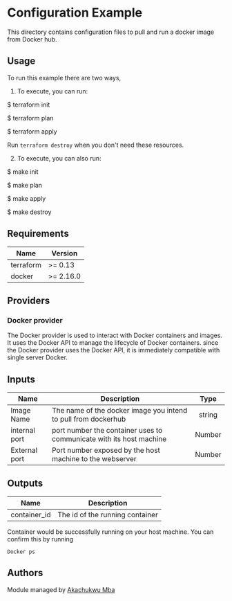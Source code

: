 
# Configuration Example

This directory contains configuration files to pull and run a docker image from Docker hub.

## Usage

To run this example there are two ways, 

1. To execute, you can run:


$ terraform init

$ terraform plan

$ terraform apply

Run `terraform destroy` when you don't need these resources.

2. To execute, you can also run:


$ make init

$ make plan

$ make apply

$ make destroy



## Requirements

| Name | Version |
|------|---------|
| terraform | >= 0.13 |
| docker | >= 2.16.0 |

## Providers
### Docker provider

The Docker provider is used to interact with Docker containers and images. It uses the Docker API to manage the lifecycle of Docker containers. since the Docker provider uses the Docker API, it is immediately compatible with single server Docker. 

## Inputs

| Name | Description | Type |
|------|-------------|:----:|
| Image Name | The name of the docker image you intend to pull from dockerhub| string |
| internal port | port number the container uses to communicate with its host machine| Number |
| External port | Port number exposed by the host machine to the webserver| Number |

## Outputs

| Name | Description |
|------|-------------|
| container_id | The id of the running container|

Container would be successfully running on your host machine. You can confirm this by running 

```
Docker ps
```

## Authors

Module managed by [Akachukwu Mba](https://github.com/Aa-kk)

